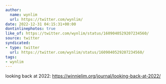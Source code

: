 ```yaml
---
author:
  name: wynlim
  url: https://twitter.com/wynlim/
date: 2022-12-31 04:15:31+00:00
dontinlinephotos: true
like_of: https://twitter.com/wynlim/status/1609040529207234560/
source: twitter
syndicated:
- type: twitter
  url: https://twitter.com/wynlim/status/1609040529207234560/
tags:
- wynlim
---
```


looking back at 2022: https://winnielim.org/journal/looking-back-at-2022/